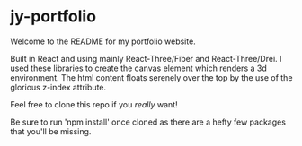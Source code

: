 # jy-portfolio

Welcome to the README for my portfolio website.

Built in React and using mainly React-Three/Fiber and React-Three/Drei.
I used these libraries to create the canvas element which renders a 3d environment.
The html content floats serenely over the top by the use of the glorious z-index attribute.

Feel free to clone this repo if you *really* want!

Be sure to run 'npm install' once cloned as there are a hefty few packages that you'll be missing.


